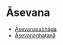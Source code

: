 # Āsevana

* [Āsevanasabhāga](Asevana/Asevanasabhaga.md)
* [Āsevanaghaṭanā](Asevana/Asevanaghatana.md)
